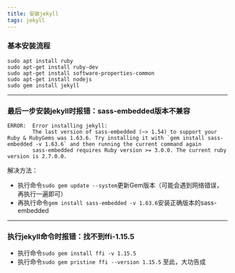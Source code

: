 ```yaml
---
title: 安装jekyll
tags: jekyll
---
```


### 基本安装流程
```shell
sudo apt install ruby
sudo apt-get install ruby-dev
sudo apt-get install software-properties-common
sudo apt-get install nodejs
sudo gem install jekyll
```

---
### 最后一步安装jekyll时报错：sass-embedded版本不兼容
```shell
ERROR:  Error installing jekyll:
        The last version of sass-embedded (~> 1.54) to support your Ruby & RubyGems was 1.63.6. Try installing it with `gem install sass-embedded -v 1.63.6` and then running the current command again
        sass-embedded requires Ruby version >= 3.0.0. The current ruby version is 2.7.0.0.
```
解决方法：
* 执行命令`sudo gem update --system`更新Gem版本（可能会遇到网络错误，再执行一遍即可）
* 再执行命令`gem install sass-embedded -v 1.63.6`安装正确版本的sass-embedded

---
### 执行jekyll命令时报错：找不到ffi-1.15.5
* 执行命令`sudo gem install ffi -v 1.15.5`
* 执行命令`sudo gem pristine ffi --version 1.15.5`
至此，大功告成

